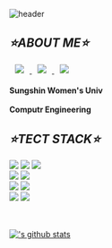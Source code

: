 ![header](https://capsule-render.vercel.app/api?type=rect&color=05022C&height=100&section=footer&text=LeeMinHyeong&fontSize=60&fontAlign=70&fontColor=FFD966)

## ***⭐ABOUT ME⭐***

<a href="https://www.instagram.com/br.__ght/">
    <img 
        src="http://img.shields.io/badge/-instagram-05022C?style=flat&logo=Instagram&link=https://www.instagram.com/br.__ght/"
        style="height : auto; margin-left : 10px; margin-right : 10px;"/>
</a>
<a href="https://blog.naver.com/kjw87130">
      <img
      src="http://img.shields.io/badge/-Blog-bdffc1?style=flat&logo=naver&link=https://blog.naver.com/kjw87130"
      style="height : auto; margin-left : 10px; margin-right : 10px;"/>
    </a>
<a href="mailto:already.nyeong@gmail.com">
<img src="https://img.shields.io/badge/Gmail-d14836?style=flat-square&logo=Gmail&logoColor=white&link=mailto:already.nyeong@gmail.com"
style="height : auto; margin-left : 10px; margin-right : 10px;"/>
</a>

#### Sungshin Women's Univ<br/></br>Computr Engineering

## ***⭐TECT STACK⭐***

<div align="left">
  <img src="https://img.shields.io/badge/Python-blue?style=flat-square&logo=Python&logoColor=white"/>
  <img src="https://img.shields.io/badge/c++-00599C?style=flat-square&logo=c%2B%2B&logoColor=white"/> 
  <img src="https://img.shields.io/badge/Java-blue?style=flat-square&logo=Java&logoColor=white"/> 
  <br/>
  <img src="https://img.shields.io/badge/Node.js-339933?style=flat-square&logo=Node.js&logoColor=white"/> 
  <img src="https://img.shields.io/badge/express.js-%23404d59.svg?style=flat-square&logo=Node.js&logoColor=white"/> 
  <br/>
  <img src ="https://img.shields.io/badge/MariaDB-003545?style=flat-square&logo=Node.js&logoColor=white"/> 
  <img src="https://img.shields.io/badge/mysql-%2300f.svg?style=flat-square&logo=Node.js&logoColor=white"/> 
  <br/>
  <img src="https://img.shields.io/badge/css-blue?style=flat-square&logo=css3&logoColor=white"/> 
  <img src="https://img.shields.io/badge/html-E34F26?style=flat-square&logo=html5&logoColor=white"/>
<!--   <img src="https://img.shields.io/badge/react-%2320232a.svg?style=flat-square&logo=Node.js&logoColor=white"/> -->
</div>

<br/><br/>
[!['s github stats](https://github-readme-stats.vercel.app/api?username=alreadynyeong&count_private=true&custom_title=My%20bright%20github🌠&bg_color=05022C&title_color=FFD966&text_color=FFD966)](https://github.com/anuraghazra/github-readme-stats)

